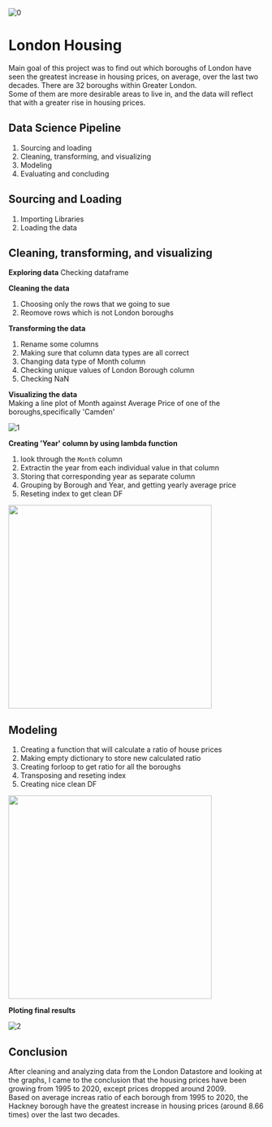 ![0](https://user-images.githubusercontent.com/98930412/173456584-780dcccf-ed7d-4104-8b04-784b08d6127d.jpg)
 
# London Housing

Main goal of this project was to find out which boroughs of London have seen the greatest increase in housing prices, on average, over the last two decades.
There are 32 boroughs within Greater London.    
Some of them are more desirable areas to live in, and the data will reflect that with a greater rise in housing prices.

## Data Science Pipeline

1. Sourcing and loading
2. Cleaning, transforming, and visualizing
3. Modeling
4. Evaluating and concluding

## Sourcing and Loading 
1. Importing Libraries
2. Loading the data

## Cleaning, transforming, and visualizing

**Exploring data**
Checking dataframe

**Cleaning the data**

1. Choosing only the rows that we going to sue
2. Reomove rows which is not London boroughs

**Transforming the data**
1. Rename some columns
2. Making sure that column data types are all correct
3. Changing data type of Month column
4. Checking unique values of London Borough column
5. Checking NaN

**Visualizing the data**    
Making a line plot of Month against Average Price of one of the boroughs,specifically 'Camden'

![1](https://user-images.githubusercontent.com/98930412/173627861-e2e20234-d972-4262-8ee1-376e51cc9714.PNG)

**Creating 'Year' column by using lambda function**
1. look through the `Month` column
2. Extractin the year from each individual value in that column 
3. Storing that corresponding year as separate column
4. Grouping by Borough and Year, and getting yearly average price
5. Reseting index to get clean DF

<img src="https://user-images.githubusercontent.com/98930412/173628401-f8a03b8e-566c-4783-91b6-88e873aeb949.PNG" width="400">


## Modeling
1. Creating a function that will calculate a ratio of house prices
2. Making empty dictionary to store new calculated ratio
3. Creating forloop to get ratio for all the boroughs
4. Transposing and reseting index
5. Creating nice clean DF

<img src="https://user-images.githubusercontent.com/98930412/173628927-4e87caab-c391-4e58-9b2a-ef5201181b2c.PNG" width="400">


**Ploting final results**

![2](https://user-images.githubusercontent.com/98930412/173629459-72a46c21-d0cf-481a-b229-eadb8a165ee4.PNG)


## Conclusion  
After cleaning and analyzing data from the London Datastore and looking at the graphs, I came to the conclusion that the housing prices have been growing from 1995 to 2020, except prices dropped around 2009.        
Based on average increas ratio of each borough from 1995 to 2020, the Hackney borough have the greatest increase in housing prices (around 8.66 times) over the last two decades.
